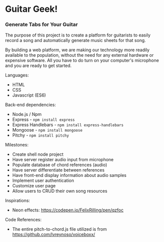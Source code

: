 <h1>Guitar Geek!</h1>
<h3>Generate Tabs for Your Guitar</h3>

The purpose of this project is to create a platform for guitarists to easily record a song and automatically generate music sheets for that song.

By building a web platform, we are making our technology more readily available to the population, without the need for any external hardware or expensive software. All you have to do turn on your computer's microphone and you are ready to get started.

Languages:
- HTML
- CSS
- Javascript (ES6)

Back-end dependencies:
- Node.js / Npm
- Express - `npm install express`
- Express Handlebars - `npm install express-handlebars`
- Mongoose - `npm install mongoose`
- Pitchy - `npm install pitchy`

Milestones:
- Create shell node project
- Have server register audio input from microphone
- Populate database of chord references (audio)
- Have server differentiate between references
- Have front-end display information about audio samples
- Implement user authentication
- Customize user page
- Allow users to CRUD their own song resources

Inspirations:
- Neon effects: https://codepen.io/FelixRilling/pen/qzfoc

Code References:
- The entire pitch-to-chord.js file utilized is from https://github.com/lvreynoso/voiceboxx/
